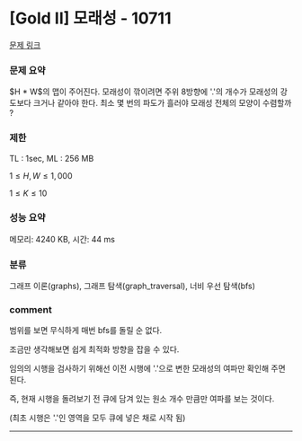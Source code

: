
# [Gold II] 모래성 - 10711

[문제 링크](https://www.acmicpc.net/problem/10711)

### 문제 요약

<p> $H * W$의 맵이 주어진다. 모래성이 깎이려면 주위 8방향에 '.'의 개수가 모래성의 강도보다 크거나 같아야 한다. 최소 몇 번의 파도가 흘러야 모래성 전체의 모양이 수렴할까 ? </p>

### 제한

TL : 1sec, ML : 256 MB

$1 ≤ H, W ≤ 1,000$

$1 ≤ K ≤ 10$

### 성능 요약

메모리: 4240 KB, 시간: 44 ms

### 분류

그래프 이론(graphs), 그래프 탐색(graph_traversal), 너비 우선 탐색(bfs)

### comment

범위를 보면 무식하게 매번 bfs를 돌릴 순 없다.

조금만 생각해보면 쉽게 최적화 방향을 잡을 수 있다.

임의의 시행을 검사하기 위해선 이전 시행에 '.'으로 변한 모래성의 여파만 확인해 주면 된다.

즉, 현재 시행을 돌려보기 전 큐에 담겨 있는 원소 개수 만큼만 여파를 보는 것이다.

(최초 시행은 '.'인 영역을 모두 큐에 넣은 채로 시작 됨)

-----------------------------------------------------------------------------------------------------------------------------------------------------------------------
